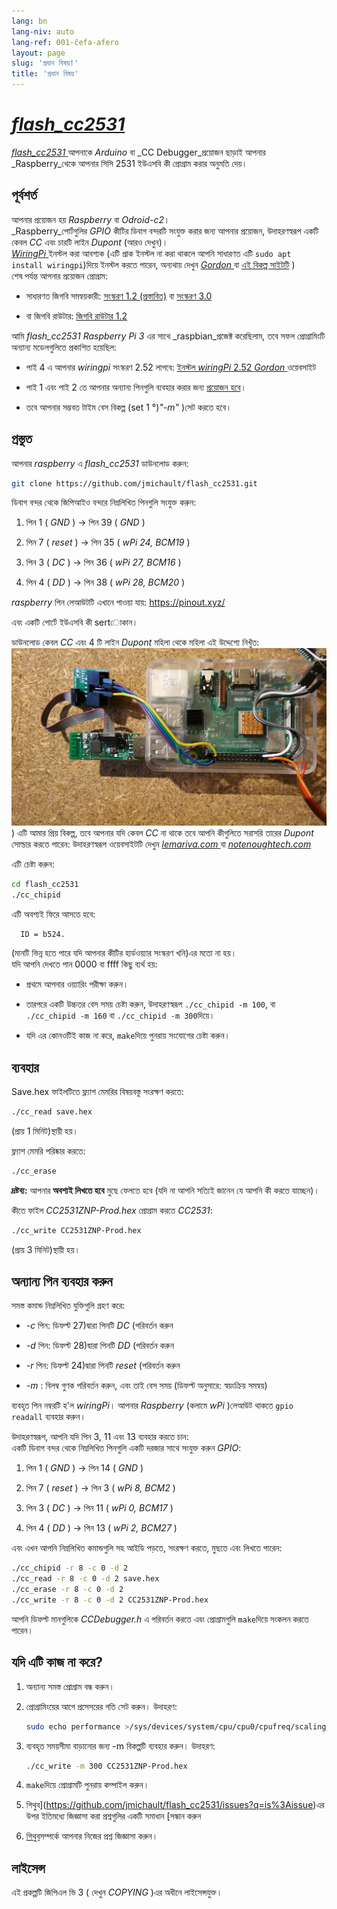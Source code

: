 ```yaml
---
lang: bn
lang-niv: auto
lang-ref: 001-ĉefa-afero
layout: page
slug: 'প্রধান বিষয়!'
title: 'প্রধান বিষয়'
---
```


# [ _flash\_cc2531_ ](https://github.com/jmichault/flash_cc2531)
 [ _flash\_cc2531_ ](https://github.com/jmichault/flash_cc2531) আপনাকে _Arduino_ বা _CC Debugger_প্রয়োজন ছাড়াই আপনার _Raspberry_থেকে আপনার সিসি 2531 ইউএসবি কী প্রোগ্রাম করার অনুমতি দেয়।

## পূর্বশর্ত
আপনার প্রয়োজন হয় _Raspberry_ বা _Odroid-c2_।  
 _Raspberry_পোর্টগুলির _GPIO_ কীটির ডিবাগ বন্দরটি সংযুক্ত করার জন্য আপনার প্রয়োজন, উদাহরণস্বরূপ একটি কেবল _CC_ এবং চারটি লাইন _Dupont_ (আরও দেখুন)।   
[ _WiringPi_ ](http://wiringpi.com/) ইনস্টল করা আবশ্যক \(এটি প্রাক ইনস্টল না করা থাকলে আপনি সাধারণত এটি `sudo apt install wiringpi`)দিয়ে ইনস্টল করতে পারেন, অন্যথায় দেখুন [ _Gordon_ ](http://wiringpi.com/) বা [এই বিকল্প সাইটটি](https://github.com/WiringPi/WiringPi) \)  
শেষ পর্যন্ত আপনার প্রয়োজন প্রোগ্রাম:

* সাধারণত জিগবি সমন্বয়কারী: [ সংস্করণ 1.2 (প্রস্তাবিত)](https://github.com/Koenkk/Z-Stack-firmware/raw/master/coordinator/Z-Stack_Home_1.2/bin/default/) বা [সংস্করণ 3.0](https://github.com/Koenkk/Z-Stack-firmware/tree/master/coordinator/Z-Stack_3.0.x/bin)


* বা জিগবি রাউটার: [জিগবি রাউটার 1.2](https://github.com/Koenkk/Z-Stack-firmware/tree/master/router/CC2531/bin)



আমি _flash\_cc2531_  _Raspberry Pi 3_ এর সাথে _raspbian_প্রজেক্ট করেছিলাম, তবে সফল প্রোগ্রামিংটি অন্যান্য মডেলগুলিতে প্রকাশিত হয়েছিল:

 * পাই 4 এ আপনার _wiringpi_ সংস্করণ 2.52 লাগবে:  [ইনস্টল _wiringPi_ 2.52 _Gordon_ ](http://wiringpi.com/wiringpi-updated-to-2-52-for-the-raspberry-pi-4b/)ওয়েবসাইট


 * পাই 1 এবং পাই 2 তে আপনার অন্যান্য পিনগুলি ব্যবহার করার জন্য [প্রয়োজন হবে](#uzi_aliajn_pinglojn)।


 * তবে আপনার সম্ভবত টাইম বেস বিকল্প (set 1 °)_"-m"_ )সেট করতে হবে।



## প্রস্তুত

আপনার _raspberry_ এ _flash\_cc2531_ ডাউনলোড করুন:
```bash
git clone https://github.com/jmichault/flash_cc2531.git
```

ডিবাগ বন্দর থেকে জিপিআইও বন্দরে নিম্নলিখিত পিনগুলি সংযুক্ত করুন:

 1. পিন 1 ( _GND_ ) -> পিন 39 ( _GND_ )


 2. পিন 7 ( _reset_ ) -> পিন 35 ( _wPi 24, BCM19_ )


 3. পিন 3 ( _DC_ ) -> পিন 36 ( _wPi 27, BCM16_ )


 4. পিন 4 ( _DD_ ) -> পিন 38 ( _wPi 28, BCM20_ )



 _raspberry_ পিন লেআউটটি এখানে পাওয়া যায়: <https://pinout.xyz/>

এবং একটি পোর্টে ইউএসবি কী sertোকান।

ডাউনলোড কেবল _CC_ এবং 4 টি লাইন _Dupont_ মহিলা থেকে মহিলা এই উদ্দেশ্যে নিখুঁত:
![কী এবং _raspberry_ এর ফটো](https://github.com/jmichault/files/raw/master/Raspberry-CC2531.jpg))
এটি আমার প্রিয় বিকল্প, তবে আপনার যদি কেবল _CC_ না থাকে তবে আপনি কীগুলিতে সরাসরি তারের _Dupont_ সোল্ডার করতে পারেন: উদাহরণস্বরূপ ওয়েবসাইটটি দেখুন [ _lemariva.com_ ](https://lemariva.com/blog/2019/08/zigbee-flashing-cc2531-using-raspberry-pi-without-cc-debugger) বা [ _notenoughtech.com_ ](https://notenoughtech.com/home-automation/flashing-cc2531-without-cc-debugger )


এটি চেষ্টা করুন:
```bash
cd flash_cc2531
./cc_chipid
```
এটি অবশ্যই ফিরে আসতে হবে:
```
  ID = b524.
```
(মানটি ভিন্ন হতে পারে যদি আপনার কীটির হার্ডওয়্যার সংস্করণ খনি)এর মতো না হয়।  
যদি আপনি দেখতে পান 0000 বা ffff কিছু ব্যর্থ হয়:

 * প্রথমে আপনার ওয়্যারিং পরীক্ষা করুন।


 * তারপরে একটি উচ্চতর বেস সময় চেষ্টা করুন, উদাহরণস্বরূপ `./cc_chipid -m 100`, বা `./cc_chipid -m 160` বা `./cc_chipid -m 300`দিয়ে।


 * যদি এর কোনওটিই কাজ না করে, `make`দিয়ে পুনরায় সংযোগের চেষ্টা করুন।



## ব্যবহার
Save.hex ফাইলটিতে ফ্ল্যাশ মেমরির বিষয়বস্তু সংরক্ষণ করতে:
```bash
./cc_read save.hex
```
(প্রায় 1 মিনিট)স্থায়ী হয়।

ফ্ল্যাশ মেমরি পরিষ্কার করতে:
```bash
./cc_erase
```
**দ্রষ্টব্য:** আপনার **অবশ্যই লিখতে হবে** মুছে ফেলতে হবে (যদি না আপনি সত্যিই জানেন যে আপনি কী করতে যাচ্ছেন)।

কীতে ফাইল _CC2531ZNP-Prod.hex_ প্রোগ্রাম করতে _CC2531_:
```bash
./cc_write CC2531ZNP-Prod.hex
```
(প্রায় 3 মিনিট)স্থায়ী হয়।

<a id="uzi_aliajn_pinglojn"></a>

## অন্যান্য পিন ব্যবহার করুন

সমস্ত কমান্ড নিম্নলিখিত যুক্তিগুলি গ্রহণ করে:

 * _-c_ পিন: ডিফল্ট 27)দ্বারা পিনটি _DC_ (পরিবর্তন করুন


 * _-d_ পিন: ডিফল্ট 28)দ্বারা পিনটি _DD_ (পরিবর্তন করুন


 * _-r_ পিন: ডিফল্ট 24)দ্বারা পিনটি _reset_ (পরিবর্তন করুন


 * _-m_ : বিলম্ব গুণক পরিবর্তন করুন, এবং তাই বেস সময় (ডিফল্ট অনুসারে: স্বয়ংক্রিয় সমন্বয়)



ব্যবহৃত পিন নম্বরটি হ'ল _wiringPi_। আপনার _Raspberry_ (কলামে _wPi_ )লেআউট থাকতে `gpio readall` ব্যবহার করুন।

উদাহরণস্বরূপ, আপনি যদি পিন 3, 11 এবং 13 ব্যবহার করতে চান:  
একটি ডিবাগ বন্দর থেকে নিম্নলিখিত পিনগুলি একটি দরজার সাথে সংযুক্ত করুন _GPIO_:

 1. পিন 1 ( _GND_ ) -> পিন 14 ( _GND_ )


 2. পিন 7 ( _reset_ ) -> পিন 3 ( _wPi 8, BCM2_ )


 3. পিন 3 ( _DC_ ) -> পিন 11 ( _wPi 0, BCM17_ )


 4. পিন 4 ( _DD_ ) -> পিন 13 ( _wPi 2, BCM27_ )



এবং এখন আপনি নিম্নলিখিত কমান্ডগুলি সহ আইডি পড়তে, সংরক্ষণ করতে, মুছতে এবং লিখতে পারেন:
```bash
./cc_chipid -r 8 -c 0 -d 2
./cc_read -r 8 -c 0 -d 2 save.hex
./cc_erase -r 8 -c 0 -d 2
./cc_write -r 8 -c 0 -d 2 CC2531ZNP-Prod.hex
```

আপনি ডিফল্ট মানগুলিকে _CCDebugger.h_ এ পরিবর্তন করতে এবং প্রোগ্রামগুলি `make`দিয়ে সংকলন করতে পারেন।

## যদি এটি কাজ না করে?

1. অন্যান্য সমস্ত প্রোগ্রাম বন্ধ করুন।


2. প্রোগ্রামিংয়ের আগে প্রসেসরের গতি সেট করুন। উদাহরণ:



   ```bash
   sudo echo performance >/sys/devices/system/cpu/cpu0/cpufreq/scaling_governor
   ```
3. ব্যবহৃত সময়সীমা বাড়ানোর জন্য -m বিকল্পটি ব্যবহার করুন। উদাহরণ:



   ```bash
   ./cc_write -m 300 CC2531ZNP-Prod.hex
   ```
4.  `make`দিয়ে প্রোগ্রামটি পুনরায় কম্পাইল করুন।



5. গিথুব](https://github.com/jmichault/flash_cc2531/issues?q=is%3Aissue)এর উপর ইতিমধ্যে জিজ্ঞাসা করা প্রশ্নগুলির একটি সমাধান [সন্ধান করুন



6.  [গিথুব](https://github.com/jmichault/flash_cc2531/issues/new/choose)সম্পর্কে আপনার নিজের প্রশ্ন জিজ্ঞাসা করুন।



## লাইসেন্স

এই প্রকল্পটি জিপিএল ভি 3 ( দেখুন _COPYING_ )এর অধীনে লাইসেন্সযুক্ত।
